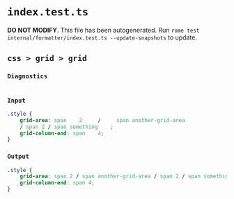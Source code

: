 # `index.test.ts`

**DO NOT MODIFY**. This file has been autogenerated. Run `rome test internal/formatter/index.test.ts --update-snapshots` to update.

## `css > grid > grid`

### `Diagnostics`

```

```

### `Input`

```css
.style {
	grid-area: span    2     /     span another-grid-area
	/ span 2 / span something    ;
	grid-column-end: span    4;
}

```

### `Output`

```css
.style {
	grid-area: span 2 / span another-grid-area / span 2 / span something;
	grid-column-end: span 4;
}

```

